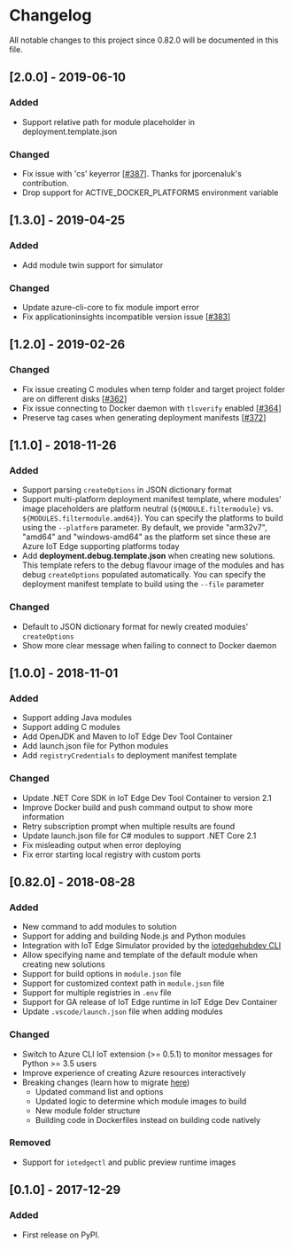 # Changelog
All notable changes to this project since 0.82.0 will be documented in this file.

## [2.0.0] - 2019-06-10
### Added
- Support relative path for module placeholder in deployment.template.json

### Changed
- Fix issue with 'cs' keyerror [[#387](https://github.com/Azure/iotedgedev/issues/387)]. Thanks for jporcenaluk's contribution.
- Drop support for ACTIVE_DOCKER_PLATFORMS environment variable

## [1.3.0] - 2019-04-25
### Added
- Add module twin support for simulator

### Changed
- Update azure-cli-core to fix module import error
- Fix applicationinsights incompatible version issue [[#383](https://github.com/Azure/iotedgedev/issues/383)]

## [1.2.0] - 2019-02-26
### Changed
- Fix issue creating C modules when temp folder and target project folder are on different disks [[#362](https://github.com/Azure/iotedgedev/pull/362)]
- Fix issue connecting to Docker daemon with `tlsverify` enabled [[#364](https://github.com/Azure/iotedgedev/pull/364)]
- Preserve tag cases when generating deployment manifests [[#372](https://github.com/Azure/iotedgedev/pull/372)]

## [1.1.0] - 2018-11-26
### Added
- Support parsing `createOptions` in JSON dictionary format
- Support multi-platform deployment manifest template, where modules' image placeholders are platform neutral (`${MODULE.filtermodule}` vs. `${MODULES.filtermodule.amd64}`). You can specify the platforms to build using the `--platform` parameter. By default, we provide "arm32v7", "amd64" and "windows-amd64" as the platform set since these are Azure IoT Edge supporting platforms today
- Add **deployment.debug.template.json** when creating new solutions. This template refers to the debug flavour image of the modules and has debug `createOptions` populated automatically. You can specify the deployment manifest template to build using the `--file` parameter

### Changed
- Default to JSON dictionary format for newly created modules' `createOptions`
- Show more clear message when failing to connect to Docker daemon

## [1.0.0] - 2018-11-01
### Added
- Support adding Java modules
- Support adding C modules
- Add OpenJDK and Maven to IoT Edge Dev Tool Container
- Add launch.json file for Python modules
- Add `registryCredentials` to deployment manifest template

### Changed
- Update .NET Core SDK in IoT Edge Dev Tool Container to version 2.1
- Improve Docker build and push command output to show more information
- Retry subscription prompt when multiple results are found
- Update launch.json file for C# modules to support .NET Core 2.1
- Fix misleading output when error deploying
- Fix error starting local registry with custom ports

## [0.82.0] - 2018-08-28
### Added
- New command to add modules to solution
- Support for adding and building Node.js and Python modules
- Integration with IoT Edge Simulator provided by the [iotedgehubdev CLI](https://pypi.org/project/iotedgehubdev/)
- Allow specifying name and template of the default module when creating new solutions
- Support for build options in `module.json` file
- Support for customized context path in `module.json` file
- Support for multiple registries in `.env` file
- Support for GA release of IoT Edge runtime in IoT Edge Dev Container
- Update `.vscode/launch.json` file when adding modules

### Changed
- Switch to Azure CLI IoT extension (>= 0.5.1) to monitor messages for Python >= 3.5 users
- Improve experience of creating Azure resources interactively
- Breaking changes (learn how to migrate [here](https://github.com/Azure/iotedgedev/wiki/migration-guides))
    - Updated command list and options
    - Updated logic to determine which module images to build
    - New module folder structure
    - Building code in Dockerfiles instead on building code natively

### Removed
- Support for `iotedgectl` and public preview runtime images

## [0.1.0] - 2017-12-29
### Added
- First release on PyPI.